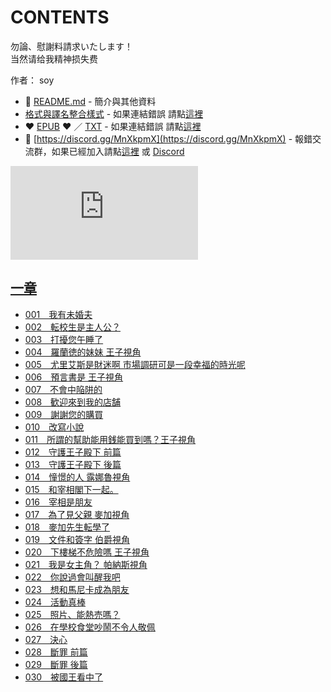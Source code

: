 # CONTENTS

勿論、慰謝料請求いたします！  
当然请给我精神损失费  

作者： soy  



- :closed_book: [README.md](README.md) - 簡介與其他資料
- [格式與譯名整合樣式](https://github.com/bluelovers/node-novel/blob/master/lib/locales/%E5%8B%BF%E8%AB%96%E3%80%81%E6%85%B0%E8%AC%9D%E6%96%99%E8%AB%8B%E6%B1%82%E3%81%84%E3%81%9F%E3%81%97%E3%81%BE%E3%81%99%EF%BC%81.ts) - 如果連結錯誤 請點[這裡](https://github.com/bluelovers/node-novel/blob/master/lib/locales/)
-  :heart: [EPUB](https://gitlab.com/demonovel/epub-txt/blob/master/girl/%E5%8B%BF%E8%AB%96%E3%80%81%E6%85%B0%E8%AC%9D%E6%96%99%E8%AB%8B%E6%B1%82%E3%81%84%E3%81%9F%E3%81%97%E3%81%BE%E3%81%99%EF%BC%81.epub) :heart:  ／ [TXT](https://gitlab.com/demonovel/epub-txt/blob/master/girl/out/%E5%8B%BF%E8%AB%96%E3%80%81%E6%85%B0%E8%AC%9D%E6%96%99%E8%AB%8B%E6%B1%82%E3%81%84%E3%81%9F%E3%81%97%E3%81%BE%E3%81%99%EF%BC%81.out.txt) - 如果連結錯誤 請點[這裡](https://gitlab.com/demonovel/epub-txt/blob/master/girl/)
- :mega: [https://discord.gg/MnXkpmX](https://discord.gg/MnXkpmX) - 報錯交流群，如果已經加入請點[這裡](https://discordapp.com/channels/467794087769014273/467794088285175809) 或 [Discord](https://discordapp.com/channels/@me)


![導航目錄](https://chart.apis.google.com/chart?cht=qr&chs=150x150&chl=https://gitlab.com/novel-group/txt-source/blob/master/girl/勿論、慰謝料請求いたします！/導航目錄.md "導航目錄")




## [一章](00000_%E4%B8%80%E7%AB%A0)

- [001　我有未婚夫](00000_%E4%B8%80%E7%AB%A0/00030_001%E3%80%80%E6%88%91%E6%9C%89%E6%9C%AA%E5%A9%9A%E5%A4%AB.txt)
- [002　転校生是主人公？](00000_%E4%B8%80%E7%AB%A0/00040_002%E3%80%80%E8%BB%A2%E6%A0%A1%E7%94%9F%E6%98%AF%E4%B8%BB%E4%BA%BA%E5%85%AC%EF%BC%9F.txt)
- [003　打擾您午睡了](00000_%E4%B8%80%E7%AB%A0/00050_003%E3%80%80%E6%89%93%E6%93%BE%E6%82%A8%E5%8D%88%E7%9D%A1%E4%BA%86.txt)
- [004　羅蘭徳的妹妹 王子視角](00000_%E4%B8%80%E7%AB%A0/00060_004%E3%80%80%E7%BE%85%E8%98%AD%E5%BE%B3%E7%9A%84%E5%A6%B9%E5%A6%B9%20%E7%8E%8B%E5%AD%90%E8%A6%96%E8%A7%92.txt)
- [005　尤里艾斯是財迷啊 市場調研可是一段幸福的時光呢](00000_%E4%B8%80%E7%AB%A0/00070_005%E3%80%80%E5%B0%A4%E9%87%8C%E8%89%BE%E6%96%AF%E6%98%AF%E8%B2%A1%E8%BF%B7%E5%95%8A%20%E5%B8%82%E5%A0%B4%E8%AA%BF%E7%A0%94%E5%8F%AF%E6%98%AF%E4%B8%80%E6%AE%B5%E5%B9%B8%E7%A6%8F%E7%9A%84%E6%99%82%E5%85%89%E5%91%A2.txt)
- [006　預言書是 王子視角](00000_%E4%B8%80%E7%AB%A0/00080_006%E3%80%80%E9%A0%90%E8%A8%80%E6%9B%B8%E6%98%AF%20%E7%8E%8B%E5%AD%90%E8%A6%96%E8%A7%92.txt)
- [007　不會中陥阱的](00000_%E4%B8%80%E7%AB%A0/00090_007%E3%80%80%E4%B8%8D%E6%9C%83%E4%B8%AD%E9%99%A5%E9%98%B1%E7%9A%84.txt)
- [008　歓迎來到我的店舗](00000_%E4%B8%80%E7%AB%A0/00100_008%E3%80%80%E6%AD%93%E8%BF%8E%E4%BE%86%E5%88%B0%E6%88%91%E7%9A%84%E5%BA%97%E8%88%97.txt)
- [009　謝謝您的購買](00000_%E4%B8%80%E7%AB%A0/00110_009%E3%80%80%E8%AC%9D%E8%AC%9D%E6%82%A8%E7%9A%84%E8%B3%BC%E8%B2%B7.txt)
- [010　改寫小說](00000_%E4%B8%80%E7%AB%A0/00120_010%E3%80%80%E6%94%B9%E5%AF%AB%E5%B0%8F%E8%AA%AA.txt)
- [011　所謂的幫助能用銭能買到嗎？王子視角](00000_%E4%B8%80%E7%AB%A0/00130_011%E3%80%80%E6%89%80%E8%AC%82%E7%9A%84%E5%B9%AB%E5%8A%A9%E8%83%BD%E7%94%A8%E9%8A%AD%E8%83%BD%E8%B2%B7%E5%88%B0%E5%97%8E%EF%BC%9F%E7%8E%8B%E5%AD%90%E8%A6%96%E8%A7%92.txt)
- [012　守護王子殿下 前篇](00000_%E4%B8%80%E7%AB%A0/00140_012%E3%80%80%E5%AE%88%E8%AD%B7%E7%8E%8B%E5%AD%90%E6%AE%BF%E4%B8%8B%20%E5%89%8D%E7%AF%87.txt)
- [013　守護王子殿下 後篇](00000_%E4%B8%80%E7%AB%A0/00150_013%E3%80%80%E5%AE%88%E8%AD%B7%E7%8E%8B%E5%AD%90%E6%AE%BF%E4%B8%8B%20%E5%BE%8C%E7%AF%87.txt)
- [014　憧憬的人 露娜魯視角](00000_%E4%B8%80%E7%AB%A0/00160_014%E3%80%80%E6%86%A7%E6%86%AC%E7%9A%84%E4%BA%BA%20%E9%9C%B2%E5%A8%9C%E9%AD%AF%E8%A6%96%E8%A7%92.txt)
- [015　和宰相閣下一起。](00000_%E4%B8%80%E7%AB%A0/00170_015%E3%80%80%E5%92%8C%E5%AE%B0%E7%9B%B8%E9%96%A3%E4%B8%8B%E4%B8%80%E8%B5%B7%E3%80%82.txt)
- [016　宰相是朋友](00000_%E4%B8%80%E7%AB%A0/00180_016%E3%80%80%E5%AE%B0%E7%9B%B8%E6%98%AF%E6%9C%8B%E5%8F%8B.txt)
- [017　為了見父親 麥加視角](00000_%E4%B8%80%E7%AB%A0/00190_017%E3%80%80%E7%82%BA%E4%BA%86%E8%A6%8B%E7%88%B6%E8%A6%AA%20%E9%BA%A5%E5%8A%A0%E8%A6%96%E8%A7%92.txt)
- [018　麥加先生転學了](00000_%E4%B8%80%E7%AB%A0/00200_018%E3%80%80%E9%BA%A5%E5%8A%A0%E5%85%88%E7%94%9F%E8%BB%A2%E5%AD%B8%E4%BA%86.txt)
- [019　文件和簽字 伯爵視角](00000_%E4%B8%80%E7%AB%A0/00210_019%E3%80%80%E6%96%87%E4%BB%B6%E5%92%8C%E7%B0%BD%E5%AD%97%20%E4%BC%AF%E7%88%B5%E8%A6%96%E8%A7%92.txt)
- [020　下樓梯不危險嗎 王子視角](00000_%E4%B8%80%E7%AB%A0/00220_020%E3%80%80%E4%B8%8B%E6%A8%93%E6%A2%AF%E4%B8%8D%E5%8D%B1%E9%9A%AA%E5%97%8E%20%E7%8E%8B%E5%AD%90%E8%A6%96%E8%A7%92.txt)
- [021　我是女主角？ 帕納斯視角](00000_%E4%B8%80%E7%AB%A0/00230_021%E3%80%80%E6%88%91%E6%98%AF%E5%A5%B3%E4%B8%BB%E8%A7%92%EF%BC%9F%20%E5%B8%95%E7%B4%8D%E6%96%AF%E8%A6%96%E8%A7%92.txt)
- [022　你說過會叫醒我吧](00000_%E4%B8%80%E7%AB%A0/00240_022%E3%80%80%E4%BD%A0%E8%AA%AA%E9%81%8E%E6%9C%83%E5%8F%AB%E9%86%92%E6%88%91%E5%90%A7.txt)
- [023　想和馬尼卡成為朋友](00000_%E4%B8%80%E7%AB%A0/00250_023%E3%80%80%E6%83%B3%E5%92%8C%E9%A6%AC%E5%B0%BC%E5%8D%A1%E6%88%90%E7%82%BA%E6%9C%8B%E5%8F%8B.txt)
- [024　活動真棒](00000_%E4%B8%80%E7%AB%A0/00260_024%E3%80%80%E6%B4%BB%E5%8B%95%E7%9C%9F%E6%A3%92.txt)
- [025　照片、能熱売嗎？](00000_%E4%B8%80%E7%AB%A0/00270_025%E3%80%80%E7%85%A7%E7%89%87%E3%80%81%E8%83%BD%E7%86%B1%E5%A3%B2%E5%97%8E%EF%BC%9F.txt)
- [026　在學校食堂吵鬧不令人敬佩](00000_%E4%B8%80%E7%AB%A0/00280_026%E3%80%80%E5%9C%A8%E5%AD%B8%E6%A0%A1%E9%A3%9F%E5%A0%82%E5%90%B5%E9%AC%A7%E4%B8%8D%E4%BB%A4%E4%BA%BA%E6%95%AC%E4%BD%A9.txt)
- [027　決心](00000_%E4%B8%80%E7%AB%A0/00290_027%E3%80%80%E6%B1%BA%E5%BF%83.txt)
- [028　斷罪 前篇](00000_%E4%B8%80%E7%AB%A0/00300_028%E3%80%80%E6%96%B7%E7%BD%AA%20%E5%89%8D%E7%AF%87.txt)
- [029　斷罪 後篇](00000_%E4%B8%80%E7%AB%A0/00310_029%E3%80%80%E6%96%B7%E7%BD%AA%20%E5%BE%8C%E7%AF%87.txt)
- [030　被國王看中了](00000_%E4%B8%80%E7%AB%A0/00320_030%E3%80%80%E8%A2%AB%E5%9C%8B%E7%8E%8B%E7%9C%8B%E4%B8%AD%E4%BA%86.txt)

